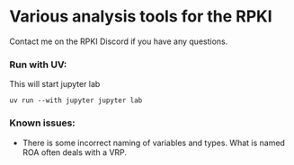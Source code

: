 # Various analysis tools for the RPKI

Contact me on the RPKI Discord if you have any questions.

### Run with UV:
This will start jupyter lab
```
uv run --with jupyter jupyter lab
```


### Known issues:
  * There is some incorrect naming of variables and types. What is named ROA
    often deals with a VRP.
